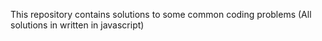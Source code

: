 This repository contains solutions to some common coding problems (All solutions in written in javascript)
